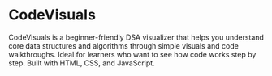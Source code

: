 # CodeVisuals
CodeVisuals is a beginner-friendly DSA visualizer that helps you understand core data structures and algorithms through simple visuals and code walkthroughs. Ideal for learners who want to see how code works step by step. Built with HTML, CSS, and JavaScript.
